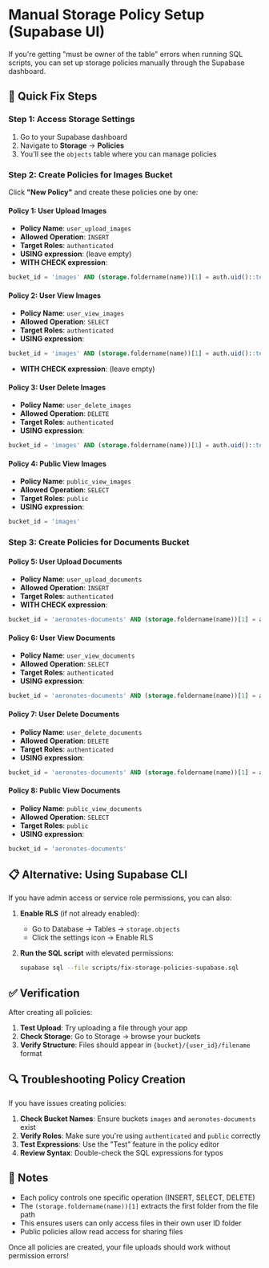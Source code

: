 # Manual Storage Policy Setup (Supabase UI)

If you're getting "must be owner of the table" errors when running SQL scripts, you can set up storage policies manually through the Supabase dashboard.

## 🎯 Quick Fix Steps

### Step 1: Access Storage Settings
1. Go to your Supabase dashboard
2. Navigate to **Storage** → **Policies**
3. You'll see the `objects` table where you can manage policies

### Step 2: Create Policies for Images Bucket

Click **"New Policy"** and create these policies one by one:

#### Policy 1: User Upload Images
- **Policy Name**: `user_upload_images`
- **Allowed Operation**: `INSERT`
- **Target Roles**: `authenticated`
- **USING expression**: (leave empty)
- **WITH CHECK expression**:
```sql
bucket_id = 'images' AND (storage.foldername(name))[1] = auth.uid()::text
```

#### Policy 2: User View Images
- **Policy Name**: `user_view_images`
- **Allowed Operation**: `SELECT`
- **Target Roles**: `authenticated`
- **USING expression**:
```sql
bucket_id = 'images' AND (storage.foldername(name))[1] = auth.uid()::text
```
- **WITH CHECK expression**: (leave empty)

#### Policy 3: User Delete Images
- **Policy Name**: `user_delete_images`
- **Allowed Operation**: `DELETE`
- **Target Roles**: `authenticated`
- **USING expression**:
```sql
bucket_id = 'images' AND (storage.foldername(name))[1] = auth.uid()::text
```

#### Policy 4: Public View Images
- **Policy Name**: `public_view_images`
- **Allowed Operation**: `SELECT`
- **Target Roles**: `public`
- **USING expression**:
```sql
bucket_id = 'images'
```

### Step 3: Create Policies for Documents Bucket

#### Policy 5: User Upload Documents
- **Policy Name**: `user_upload_documents`
- **Allowed Operation**: `INSERT`
- **Target Roles**: `authenticated`
- **WITH CHECK expression**:
```sql
bucket_id = 'aeronotes-documents' AND (storage.foldername(name))[1] = auth.uid()::text
```

#### Policy 6: User View Documents
- **Policy Name**: `user_view_documents`
- **Allowed Operation**: `SELECT`
- **Target Roles**: `authenticated`
- **USING expression**:
```sql
bucket_id = 'aeronotes-documents' AND (storage.foldername(name))[1] = auth.uid()::text
```

#### Policy 7: User Delete Documents
- **Policy Name**: `user_delete_documents`
- **Allowed Operation**: `DELETE`
- **Target Roles**: `authenticated`
- **USING expression**:
```sql
bucket_id = 'aeronotes-documents' AND (storage.foldername(name))[1] = auth.uid()::text
```

#### Policy 8: Public View Documents
- **Policy Name**: `public_view_documents`
- **Allowed Operation**: `SELECT`
- **Target Roles**: `public`
- **USING expression**:
```sql
bucket_id = 'aeronotes-documents'
```

## 📋 Alternative: Using Supabase CLI

If you have admin access or service role permissions, you can also:

1. **Enable RLS** (if not already enabled):
   - Go to Database → Tables → `storage.objects`
   - Click the settings icon → Enable RLS

2. **Run the SQL script** with elevated permissions:
   ```bash
   supabase sql --file scripts/fix-storage-policies-supabase.sql
   ```

## ✅ Verification

After creating all policies:

1. **Test Upload**: Try uploading a file through your app
2. **Check Storage**: Go to Storage → browse your buckets
3. **Verify Structure**: Files should appear in `{bucket}/{user_id}/filename` format

## 🔍 Troubleshooting Policy Creation

If you have issues creating policies:

1. **Check Bucket Names**: Ensure buckets `images` and `aeronotes-documents` exist
2. **Verify Roles**: Make sure you're using `authenticated` and `public` correctly
3. **Test Expressions**: Use the "Test" feature in the policy editor
4. **Review Syntax**: Double-check the SQL expressions for typos

## 📝 Notes

- Each policy controls one specific operation (INSERT, SELECT, DELETE)
- The `(storage.foldername(name))[1]` extracts the first folder from the file path
- This ensures users can only access files in their own user ID folder
- Public policies allow read access for sharing files

Once all policies are created, your file uploads should work without permission errors! 